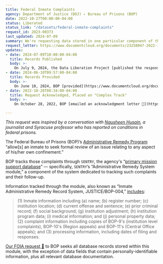 ```yaml
---
title: Federal Inmate Complaints
agency: Department of Justice (DOJ) ▹ Bureau of Prisons (BOP)
date: 2022-10-27T00:00:00-04:00
status: Liberated
status_link: "/datasets/federal-inmate-complaints"
request_id: 2023-00373
last_updated: 2024-07-09
summary: We're requesting data stored in one particular component of the Bureau of Prison's SENTRY database — records that track inmates' formal complaints and the agency's responses.
request_letter: https://www.documentcloud.org/documents/23258047-2022-10-27-dojbop-sentry-administrative-remedy-foia-request
updates:
- date: 2024-07-09T10:00:00-04:00
  title: Records Published
  body: >-
    On July 9, 2024, the Data Liberation Project [published the responsive records](/datasets/federal-inmate-complaints) and [documentation](https://docs.google.com/document/d/1vTuyUFNqS9tex4_s4PgmhF8RTvTb-uFMN5ElDjjVHTM/edit) describing the data and providing guidance for using it.
- date: 2024-06-10T09:57:00-04:00
  title: Records Provided
  body: >-
    On June 10, 2024, BOP [provided](https://www.documentcloud.org/documents/24796144-2024-06-10-foia-request-2023-00373) a set of responsive records, which the Data Liberation Project began reviewing.
- date: 2022-10-28T08:34:00-04:00
  title: Request Acknowledged, Placed on "Complex Track"
  body: >-
    On October 28, 2022, BOP [emailed an acknowledgment letter 📄](https://www.documentcloud.org/documents/23258158-2022-10-28-2023-00373-dd) regarding this request, which has been assigned to the "complex" processing track. The agency has not made a determination on the request for a fee waiver. 

---
```


*This request was inspired by a conversation with [Nausheen Husain](https://nausheenhusain.github.io/), a journalist and Syracuse professor who has reported on conditions in federal prisons.*

The Federal Bureau of Prisons (BOP)’s [Administrative Remedy Program](https://www.bop.gov/policy/progstat/1330_018.pdf) “allow[s] an inmate to seek formal review of an issue relating to any aspect of his/her own confinement.” 

BOP tracks those complaints through `SENTRY`, the agency's “[primary mission support database](https://oig.justice.gov/sites/default/files/legacy/reports/BOP/a0325/final.pdf)” — specifically, `SENTRY`’s “Administrative Remedy System module,” a component of the system dedicated to tracking such complaints and their follow-up.

Information tracked through the module, also known as “Inmate Administrative Remedy Record System, JUSTICE/BOP-004,” [includes](https://www.federalregister.gov/documents/2002/09/09/02-22792/privacy-act-of-1974-system-of-records):

> (1) Inmate information including (a) name; (b) register number; (c) institution location; (d) current offense and sentence; (e) prior criminal record; (f) social background; (g) institution adjustment; (h) institution program data; (i) medical information; and (j) personal property data; (2) complaint information including copies of BOP-9's (institution level complaints), BOP-10's (Region appeals) and BOP-11's (Central Office appeals); and (3) processing information, including dates of filing and responses.

[Our FOIA request 📄](https://www.documentcloud.org/documents/23258047-2022-10-27-dojbop-sentry-administrative-remedy-foia-request) to BOP seeks all database records stored within this module, with the exception of data fields that contain personally-identifiable information, plus all relevant database documentation.
